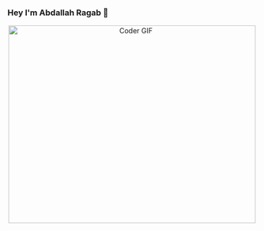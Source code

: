 ### Hey I'm Abdallah Ragab 👋
<div align ="center">
<img src="https://github.com/AbdallahRagab7/AbdallahRagab7/assets/91810306/41b42256-7311-4287-9734-f79176bb80ed" alt="Coder GIF" width="500" height="400">
</div>


<!--
**AbdallahRagab7/AbdallahRagab7** is a ✨ _special_ ✨ repository because its `README.md` (this file) appears on your GitHub profile 

Here are some ideas to get you started:

- 🔭 I’m currently working on ...
- 🌱 I’m currently learning ...
- 👯 I’m looking to collaborate on ...
- 🤔 I’m looking for help with ...
- 💬 Ask me about ...
- 📫 How to reach me: ...
- 😄 Pronouns: ...
- ⚡ Fun fact: ...
-->

